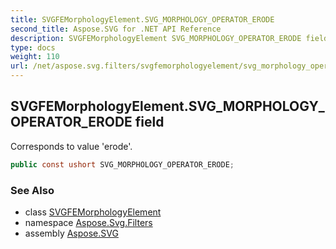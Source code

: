```yaml
---
title: SVGFEMorphologyElement.SVG_MORPHOLOGY_OPERATOR_ERODE
second_title: Aspose.SVG for .NET API Reference
description: SVGFEMorphologyElement SVG_MORPHOLOGY_OPERATOR_ERODE field. Corresponds to value erode
type: docs
weight: 110
url: /net/aspose.svg.filters/svgfemorphologyelement/svg_morphology_operator_erode/
---
```

## SVGFEMorphologyElement.SVG_MORPHOLOGY_OPERATOR_ERODE field

Corresponds to value 'erode'.

```csharp
public const ushort SVG_MORPHOLOGY_OPERATOR_ERODE;
```

### See Also

* class [SVGFEMorphologyElement](../)
* namespace [Aspose.Svg.Filters](../../../aspose.svg.filters/)
* assembly [Aspose.SVG](../../../)
